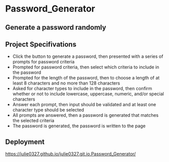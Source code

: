Password_Generator
====
Generate a password randomly
--------------
## Project Specifivations
* Click the button to generate a password, then presented with a series of prompts for password criteria
* Prompted for password criteria, then select which criteria to include in the password
* Prompted for the length of the password, then to choose a length of at least 8 characters and no more than 128 characters
* Asked for character types to include in the password, then confirm whether or not to include lowercase, uppercase, numeric, and/or special characters
* Answer each prompt, then input should be validated and at least one character type should be selected
* All prompts are answered, then a password is generated that matches the selected criteria
* The password is generated, the password is written to the page
## Deployment
https://julie0327.github.io/julie0327.git.io.Password_Generator/
